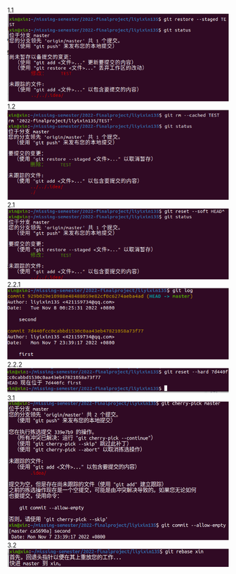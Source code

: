 1.1
![1.1.png](./1.1.png)
1.2
![1.2.png](./1.2.png)
2.1
![2.1.png](./2.1.png)
2.2.1
![2.2.1.png](./2.2.1.png)
2.2.2
![2.2.2.png](./2.2.2.png)
3.1
![3.1.png](./3.1.png)
3.2
![3.2.png](./3.2.png)
